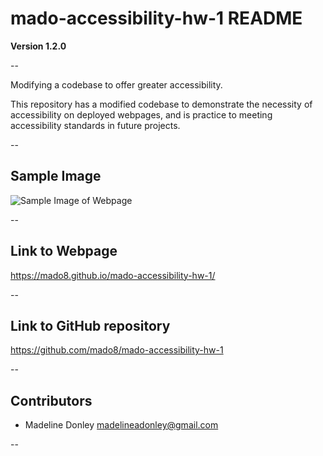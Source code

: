 # mado-accessibility-hw-1 README

**Version 1.2.0**

--

Modifying a codebase to offer greater accessibility.

This repository has a modified codebase to demonstrate the necessity of accessibility on deployed webpages, and is practice to meeting accessibility standards in future projects.

--

## Sample Image

![Sample Image of Webpage](../mado-accessibility-hw-1/assets/images/sample-image.jpg)

--

## Link to Webpage

https://mado8.github.io/mado-accessibility-hw-1/

--

## Link to GitHub repository

https://github.com/mado8/mado-accessibility-hw-1

--

## Contributors

- Madeline Donley madelineadonley@gmail.com

--
